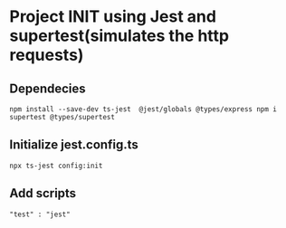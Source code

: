 # Project INIT using Jest and supertest(simulates the http requests)

## Dependecies

`npm install --save-dev ts-jest  @jest/globals @types/express
npm i supertest @types/supertest`

## Initialize jest.config.ts

`npx ts-jest config:init`

## Add scripts

`"test" : "jest"`
